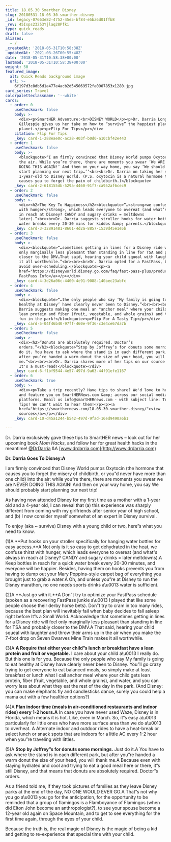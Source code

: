 ```yaml
---
title: 18.05.30 Smarther Disney
slug: 20180531-18-05-30-smarther-disney
_id: legacy-07663e82-4752-45e5-bf84-e5ba6d01ffb8
_rev: 45Isps23253Yjlaq28Pfki
type: quick_reads
draft: false
aliases:
  - /
_createdAt: '2018-05-31T10:58:38Z'
_updatedAt: '2021-03-26T00:55:48Z'
date: '2018-05-31T10:58:38+00:00'
lastmod: '2018-05-31T10:58:38+00:00'
weight: 50
featured_image:
  alt: Quick Reads background image
  url: >-
    6f197d3c8db5d1a477e4acb2d545069572fa0907853x1280.jpg
card_series: Travel
colorpaletteclassname: '--white'
cards:
  - order: 0
    useCheckmark: false
    body: >-
      <div><p>SmartHER Adventure:<br>DISNEY WORLD</p><p>Dr. Darria Long
      Gillespie gives us her take on how to “survive” the happiest place on the
      planet.</p><p>Flip For Tips</p></div>
    citation: Flip For Tips
    _key: card-1-288eae0c-ac28-403f-b0d0-a10cbf42e443
  - order: 1
    useCheckmark: false
    body: >-
      <blockquote>“I am firmly convinced that Disney World pumps Oxytocin into
      the air. While you’re there, there are moments you swear ‘We ARE NEVER
      DOING THIS AGAIN!’ And then on your way home, you say ‘We should probably
      start planning our next trip…’’<br><br>Dr. Darria on taking her 4 &amp;
      1-year-old to Disney World. (P.S. oxytocin is a natural hormone that
      causes you to forget the pain of childbirth.)</blockquote>
    _key: card-2-618155db-529a-4460-91f7-ca952af6cec9
  - order: 2
    useCheckmark: false
    body: >-
      <div><h2>The Key To Happiness</h2><blockquote>“…<strong>we confuse thirst
      with hunger</strong>, which leads everyone to overeat (and what’s always
      in reach at Disney? CANDY and sugary drinks = meltdowns
      later).”<br><br>Dr. Darria suggests stroller hooks for water bottles and
      water breaks every 20-30 mins for kiddos &amp; parents.</blockquote></div>
    _key: card-3-32891481-8601-4d2a-8857-1539d45e1e5b
  - order: 3
    useCheckmark: false
    body: >-
      <div><blockquote>“…sometimes getting in lines for a Disney ride will feel
      only marginally less pleasant than standing in line for TSA and probably
      closer to the DMV…That said, hearing your child squeal with laughter…makes
      it all worthwhile.”<br><br><br>Dr. Darria opted for a FastPass, but says
      avoid over-scheduling.</blockquote><p><a
      href="https://disneyworld.disney.go.com/faq/fast-pass-plus/product-description/">Click:
      FastPass Info</a></p></div>
    _key: card-4-3d26a06c-4400-4c91-9088-140aec23abfc
  - order: 4
    useCheckmark: false
    body: >-
      <div><blockquote>“…the only people who say ‘My family is going to eat
      healthy at Disney’ have clearly never been to Disney.”<br><br><br><br>Dr.
      Darria suggests making one meal an "anchor meal" where your child gets a
      lean protein and fiber (fruit, vegetable, and whole grains) and then have
      fun in the park!</blockquote><p>Flip For A Tasty Tip</p></div>
    _key: card-5-04f46b40-97ff-460e-9f36-c3e4ce67da7b
  - order: 5
    useCheckmark: false
    body: >-
      <div><h2>“Donuts are absolutely required. Doctor’s
      orders.”</h2><blockquote>“Stop by Joffrey’s for donuts some mornings. Just
      do it. You have to ask where the stand is in each different park, but
      after you’re handed a warm donut the size of your head, you will thank
      me.”<br><br><br>Dr. Darria shares more of her tips on our source page.
      It's a must-read!</blockquote></div>
    _key: card-6-f1bf9544-4e57-497d-9a63-44f91efe1167
  - order: 6
    useCheckmark: true
    body: >-
      <div><p>Take a trip recently? Have tips to share? We'd love to hear them
      and feature you on SmartHERNews.com &amp; across our social media
      platforms. Email us info@smartHERnews.com - with subject line: Travel
      Tips! We can't wait to hear them!</p><p><a
      href="https://smarthernews.com/18-05-30-smarther-disney/">view
      sources</a></p></div>
    _key: card-10-d45a1244-b542-497d-9fad-16ed9490a6b1

---
```

Dr. Darria exclusively gave these tips to SmartHER news – look out for her upcoming book _Mom Hacks_, and follow her for great health hacks in the meantime! [@DrDarria](https://www.facebook.com/DrDarria/) &A [www.drdarria.com](http://www.drdarria.com)



**Dr. Darria Goes To Disney:A**

I am firmly convinced that Disney World pumps Oxytocin (the hormone that causes you to forget the misery of childbirth, or you”d never have more than one child) into the air: while you”re there, there are moments you swear we are NEVER DOING THIS AGAIN! And then on your way home, you say We should probably start planning our next trip!

As having now attended Disney for my first time as a mother with a 1-year old and a 4-year old, I can reveal that (a) this experience was sharply different from coming with my girlfriends after senior year of high school, and (b) I now consider myself somewhat of an expert in Disney survival.

To enjoy (aka ~ survive) Disney with a young child or two, here”s what you need to know.

(1)A **Put hooks on your stroller specifically for hanging water bottles for easy access.**A Not only is it so easy to get dehydrated in the heat, we confuse thirst with hunger, which leads everyone to overeat (and what”s always in reach at Disney? CANDY and sugary drinks = later meltdowns).A Keep bottles in reach for a quick water break every 20-30 minutes, and everyone will be happier. Besides, having them on hooks prevents you from having to dump out your Mary Poppins-style carpet bag of everything you brought just to grab a water.A Oh, and unless you”re at Disney to run the Disney marathon, no one needs sports drinks a\u0013 water is sufficient.

(2)A **Just go with it.**A Don”t try to optimize your FastPass schedule (spoken as a recovering FastPass junkie a\u0013 I played that like some people choose their derby horse bets). Don”t try to cram in too many rides, because the best plan will inevitably fail when baby decides to fall asleep right before It”s a Small World. Acknowledge that sometimes getting in lines for a Disney ride will feel only marginally less pleasant than standing in line for TSA and probably closer to the DMV.A That said, hearing your child squeal with laughter and throw their arms up in the air when you make the 7-foot drop on Seven Dwarves Mine Train makes it all worthwhile.

(3)A **A Require that either your child”s lunch or breakfast have a lean protein and fruit or vegetable.** I care about your child a\u0013 I really do. But this one is for you. Because the only people who say My family is going to eat healthy at Disney have clearly never been to Disney. You”ll go crazy trying to get everyone to eat balanced meals, so simply make at least breakfast or lunch what I call anchor meal where your child gets lean protein, fiber (fruit, vegetable, and whole grains), and water, and you can worry less about what they eat the rest of the day in the park. (And Disney: you can make elephants fly and candlesticks dance, surely you could help a mama out with a few healthier options?)

(4)A **Plan indoor time (meals in air-conditioned restaurants and indoor rides) every 1-2 hours.A** In case you have never used Waze, Disney is in Florida, which means it is hot. Like, even in March. So, it”s easy a\u0013 particularly for little ones who have more surface area than we do a\u0013 to overheat. A Alternate indoor and outdoor rides to have a heat-break or select lunch or snack spots that are indoors for a little AC every 1-2 hour when you”re traveling with littles.

(5)A **Stop by Joffrey”s for donuts some mornings.** Just do it.A You have to ask where the stand is in each different park, but after you”re handed a warm donut the size of your head, you will thank me.A Because even with staying hydrated and cool and trying to eat a good meal here or there, it”s still Disney, and that means that donuts are absolutely required. Doctor”s orders.

As a friend told me, If they took pictures of families as they leave Disney parks at the end of the day, NO ONE WOULD EVER GO.A That”s not why you go a\u0013 you go for the anticipation, for the opportunity to be reminded that a group of flamingos is a Flamboyance of Flamingos (when did Elton John become an anthropologist?), to see your spouse become a 12-year old again on Space Mountain, and to get to see everything for the first time again, through the eyes of your child.

Because the truth is, the real magic of Disney is the magic of being a kid and getting to re-experience that special time with your child.